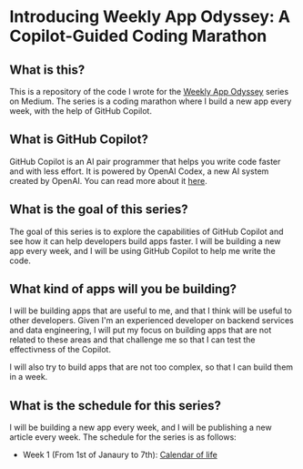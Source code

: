 # Introducing Weekly App Odyssey: A Copilot-Guided Coding Marathon

## What is this?

This is a repository of the code I wrote for the [Weekly App Odyssey](https://medium.com/@vitaled/introducing-weekly-app-odyssey-a-copilot-guided-coding-marathon-72af1b8eca6c) series on Medium. The series is a coding marathon where I build a new app every week, with the help of GitHub Copilot.

## What is GitHub Copilot?

GitHub Copilot is an AI pair programmer that helps you write code faster and with less effort. It is powered by OpenAI Codex, a new AI system created by OpenAI. You can read more about it [here](https://copilot.github.com/).

## What is the goal of this series?

The goal of this series is to explore the capabilities of GitHub Copilot and see how it can help developers build apps faster. I will be building a new app every week, and I will be using GitHub Copilot to help me write the code.

## What kind of apps will you be building?

I will be building apps that are useful to me, and that I think will be useful to other developers. Given I'm an experienced developer on backend services and data engineering, I will put my focus on building apps that are not related to these areas and that challenge me 
so that I can test the effectivness of the Copilot.

I will also try to build apps that are not too complex, so that I can build them in a week.

## What is the schedule for this series?

I will be building a new app every week, and I will be publishing a new article every week. The schedule for the series is as follows:

- Week 1 (From 1st of Janaury to 7th): [Calendar of life](./week1)
